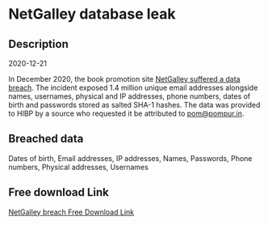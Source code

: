 # NetGalley database leak

## Description

2020-12-21

In December 2020, the book promotion site <a href="https://www.bleepingcomputer.com/news/security/netgalley-discloses-data-breach-after-website-was-hacked/" target="_blank" rel="noopener">NetGalley suffered a data breach</a>. The incident exposed 1.4 million unique email addresses alongside names, usernames, physical and IP addresses, phone numbers, dates of birth and passwords stored as salted SHA-1 hashes. The data was provided to HIBP by a source who requested it be attributed to pom@pompur.in.

## Breached data

Dates of birth, Email addresses, IP addresses, Names, Passwords, Phone numbers, Physical addresses, Usernames

## Free download Link

[NetGalley breach Free Download Link](https://link-to.net/1229997/635.4623717431023/dynamic/?r=aHR0cHM6Ly93d3cubWVkaWFmaXJlLmNvbS92aWV3L0NKTHFMV2hmbDBzQjdjVS9uZXRnYWxsZXkuY29tL2ZpbGU=)